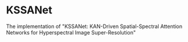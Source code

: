 # KSSANet
The implementation of "KSSANet: KAN-Driven Spatial-Spectral Attention Networks for Hyperspectral Image Super-Resolution"
